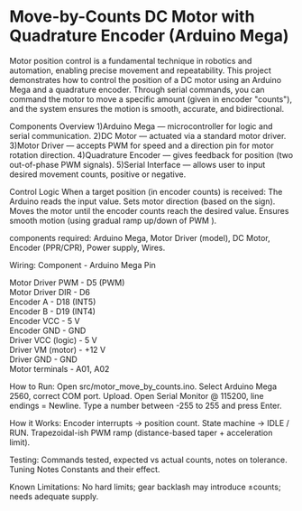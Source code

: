 # Move-by-Counts DC Motor with Quadrature Encoder (Arduino Mega)
Motor position control is a fundamental technique in robotics and automation, enabling precise movement and repeatability. 
This project demonstrates how to control the position of a DC motor using an Arduino Mega and a quadrature encoder. Through serial commands, you can command the motor to move a specific amount (given in encoder "counts"), and the system ensures the motion is smooth, accurate, and bidirectional.

Components Overview
1)Arduino Mega — microcontroller for logic and serial communication.
2)DC Motor — actuated via a standard motor driver.
3)Motor Driver — accepts PWM for speed and a direction pin for motor rotation direction.
4)Quadrature Encoder — gives feedback for position (two out-of-phase PWM signals).
5)Serial Interface — allows user to input desired movement counts, positive or negative.

Control Logic
When a target position (in encoder counts) is received:
The Arduino reads the input value.
Sets motor direction (based on the sign).
Moves the motor until the encoder counts reach the desired value.
Ensures smooth motion (using gradual ramp up/down of PWM ).

components required:
Arduino Mega, Motor Driver (model), DC Motor, Encoder (PPR/CPR), Power supply, Wires.


Wiring:
 Component          - Arduino Mega Pin 

 Motor Driver PWM   - D5 (PWM)       
 Motor Driver DIR   - D6               
 Encoder A          - D18 (INT5)       
 Encoder B          - D19 (INT4)     
 Encoder VCC        - 5 V              
 Encoder GND        - GND              
 Driver VCC (logic) - 5 V           
 Driver VM (motor)  - +12 V           
 Driver GND         - GND             
 Motor terminals    - A01, A02         


How to Run:
Open src/motor_move_by_counts.ino.
Select Arduino Mega 2560, correct COM port.
Upload.
Open Serial Monitor @ 115200, line endings = Newline.
Type a number between -255 to 255 and press Enter.

How it Works:
Encoder interrupts → position count.
State machine → IDLE / RUN.
Trapezoidal-ish PWM ramp (distance-based taper + acceleration limit).

Testing:
Commands tested, expected vs actual counts, notes on tolerance.
Tuning Notes
Constants and their effect.

Known Limitations:
No hard limits; gear backlash may introduce ±counts; needs adequate supply.

